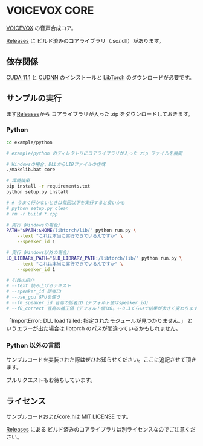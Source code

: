 # VOICEVOX CORE

[VOICEVOX](https://voicevox.hiroshiba.jp/) の音声合成コア。

[Releases](https://github.com/Hiroshiba/voicevox_core/releases) に
ビルド済みのコアライブラリ（.so/.dll）があります。

## 依存関係

[CUDA 11.1](https://developer.nvidia.com/cuda-11.1.0-download-archive) と
[CUDNN](https://developer.nvidia.com/cudnn) のインストールと
[LibTorch](https://pytorch.org/) のダウンロードが必要です。

## サンプルの実行

まず[Releases](https://github.com/Hiroshiba/voicevox_core/releases)から
コアライブラリが入った zip をダウンロードしておきます。

### Python

```bash
cd example/python

# example/python のディレクトリにコアライブラリが入った zip ファイルを展開

# Windowsの場合、DLLからLIBファイルの作成
./makelib.bat core

# 環境構築
pip install -r requirements.txt
python setup.py install

# # うまく行かないときは毎回以下を実行すると良いかも
# python setup.py clean
# rm -r build *.cpp

# 実行（Windowsの場合）
PATH="$PATH:$HOME/libtorch/lib/" python run.py \
    --text "これは本当に実行できているんですか" \
    --speaker_id 1

# 実行（Windows以外の場合）
LD_LIBRARY_PATH="$LD_LIBRARY_PATH:/libtorch/lib/" python run.py \
    --text "これは本当に実行できているんですか" \
    --speaker_id 1

# 引数の紹介
# --text 読み上げるテキスト
# --speaker_id 話者ID
# --use_gpu GPUを使う
# --f0_speaker_id 音高の話者ID（デフォルト値はspeaker_id）
# --f0_correct 音高の補正値（デフォルト値は0。+-0.3くらいで結果が大きく変わります）
```

「ImportError: DLL load failed: 指定されたモジュールが見つかりません。」
というエラーが出た場合は libtorch のパスが間違っているかもしれません。

### Python 以外の言語

サンプルコードを実装された際はぜひお知らせください。ここに追記させて頂きます。

プルリクエストもお待ちしています。

## ライセンス

サンプルコードおよび[core.h](./core.h)は [MIT LICENSE](./LICENSE) です。

[Releases](https://github.com/Hiroshiba/voicevox_core/releases) にある
ビルド済みのコアライブラリは別ライセンスなのでご注意ください。
